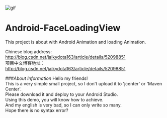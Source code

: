 ![gif](https://github.com/jaikydota/Android-FaceLoadingView/blob/master/Demo/GIF.gif)  


# Android-FaceLoadingView
This project is about with Android Animation and loading Animation.<br>

Chinese blog address: http://blog.csdn.net/jaikydota163/article/details/52098851<br>
项目中文博客地址：http://blog.csdn.net/jaikydota163/article/details/52098851<br>


###*About Information*
Hello my friends!<br>
This is a very simple small project, so I don't upload it to 'jcenter' or 'Maven Center'.<br>
Please download it and deploy to your Android Studio.<br>
Using this demo, you will know how to achieve.<br>
And my english is very bad, so I can only write so many.<br>
Hope there is no syntax error?<br>

